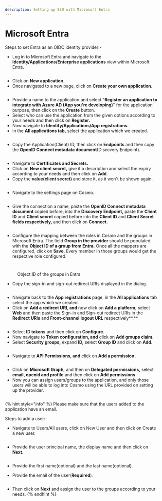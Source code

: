 ```yaml
---
description: Setting up SSO with Microsoft Entra
---
```


# Microsoft Entra

Steps to set Entra as an OIDC identity provider:-

* Log in to Microsoft Entra and navigate to the **Identity/Applications/Enterprise applications** view within Microsoft Entra.

<figure><img src="../../.gitbook/assets/Screenshot 2024-03-14 at 2.35.33 PM.png" alt=""><figcaption></figcaption></figure>

* Click on **New application.**
* Once navigated to a new page, click on **Create your own application**.

<figure><img src="../../.gitbook/assets/Screenshot 2024-03-14 at 3.13.08 AM.png" alt=""><figcaption></figcaption></figure>

* Provide a name to the application and select "**Register an application to integrate with Azure AD (App you're developing)**"  for the application purpose, then click on the **Create** button.
* Select who can use the application from the given options according to your needs and then click on **Register.**
* Now navigate to **Identity/Applications/App registrations.**
* In the **All applications tab,** select the application which we created.

<figure><img src="../../.gitbook/assets/Screenshot 2024-03-14 at 3.29.42 PM.png" alt=""><figcaption></figcaption></figure>

* Copy the Application(Client) ID, then click on **Endpoints** and then copy the **OpenID Connect metadata document**(Discovery Endpoint).

<figure><img src="../../.gitbook/assets/Screenshot 2024-03-14 at 3.34.17 AM.png" alt=""><figcaption></figcaption></figure>

* Navigate to **Certificates and Secrets.**
* Click on **New client secret,** give it a description and select the expiry according to your needs and then click on **Add**.
* Copy the **value(client secret)** and store it, as it won't be shown again.

<figure><img src="../../.gitbook/assets/Screenshot 2024-03-14 at 3.28.07 AM.png" alt=""><figcaption></figcaption></figure>

* Navigate to the settings page on Cosmo.

<figure><img src="../../.gitbook/assets/image (1).png" alt=""><figcaption></figcaption></figure>

* Give the connection a name, paste the **OpenID Connect metadata document** copied before, into the **Discovery Endpoint,** paste the **Client ID** and **Client secret** copied before into the **Client ID** and **Client Secret fields respectively,** and then click on **Connect.**

<figure><img src="../../.gitbook/assets/image (1) (1).png" alt=""><figcaption></figcaption></figure>

* Configure the mapping between the roles in Cosmo and the groups in Microsoft Entra. The field **Group in the provider** should be populated with the **Object ID of a group from Entra.** Once all the mappers are configured, click on **Save**. Every member in those groups would get the respective role configured.

<figure><img src="../../.gitbook/assets/image (3).png" alt=""><figcaption></figcaption></figure>

<figure><img src="../../.gitbook/assets/Screenshot 2024-03-14 at 3.41.42 AM (1).png" alt=""><figcaption><p>Object ID of the groups in Entra</p></figcaption></figure>

* Copy the sign-in and sign-out redirect URIs displayed in the dialog.

<figure><img src="../../.gitbook/assets/image (4).png" alt=""><figcaption></figcaption></figure>

* Navigate back to the **App registrations** page, in the **All applications** tab select the app which we created.
* Click on **Add a redirect URI, and** now click on **Add a platform,** select **Web** and then paste the Sign-in and Sign-out redirect URIs in the **Redirect URIs** and **Front-channel logout URL** respectively**.**

<figure><img src="../../.gitbook/assets/Screenshot 2024-03-14 at 3.21.45 AM.png" alt=""><figcaption></figcaption></figure>

* Select **ID tokens** and then click on **Configure.**
* Now navigate to **Token configuration, and** click on **Add groups claim.**
* Select **Security groups,** expand **ID,** select **Group ID** and click on **Add.**

<figure><img src="../../.gitbook/assets/Screenshot 2024-03-14 at 3.44.33 PM.png" alt=""><figcaption></figcaption></figure>

* Navigate to **API Permissions, and** click on **Add a permission.**

<figure><img src="../../.gitbook/assets/Screenshot 2024-03-14 at 3.41.25 PM.png" alt=""><figcaption></figcaption></figure>

* Click on **Microsoft Graph,** and then on **Delegated permissions,** select **email, openid and profile** and then click on **Add permissions.**
* Now you can assign users/groups to the application, and only those users will be able to log into Cosmo using the URL provided on setting up the provider.

<figure><img src="../../.gitbook/assets/Screenshot 2024-03-14 at 3.35.30 PM.png" alt=""><figcaption></figcaption></figure>

{% hint style="info" %}
Please make sure that the users added to the application have an email.

Steps to add a user:-

*   Navigate to Users/All users, click on New User and then click on Create a new user.

    <figure><img src="../../.gitbook/assets/Screenshot 2024-03-14 at 2.48.55 PM (1).png" alt=""><figcaption></figcaption></figure>
*   Provide the user principal name, the display name and then click on **Next**.

    <figure><img src="../../.gitbook/assets/Screenshot 2024-03-14 at 2.51.16 PM.png" alt=""><figcaption></figcaption></figure>
* Provide the first name(optional) and the last name(optional).
*   Provide the email of the user(**Required**).

    <figure><img src="../../.gitbook/assets/Screenshot 2024-03-14 at 2.53.07 PM.png" alt=""><figcaption></figcaption></figure>
* Then click on **Next** and assign the user to the groups according to your needs.
{% endhint %}
